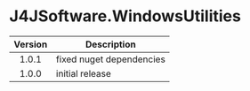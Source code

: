 # J4JSoftware.WindowsUtilities

|Version|Description|
|:-----:|-----------|
|1.0.1|fixed nuget dependencies|
|1.0.0|initial release|
